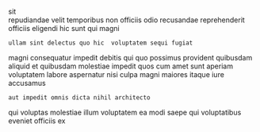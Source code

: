 <!--
title: Versatile dedicated analyzer
author: Meaghan
date: 2014-08-14-0812
link: 2014-08-14-0812-versatile-dedicated-analyzer
tags: [beards,free,OSX,PNG]
-->

sit  
repudiandae velit temporibus non officiis
 odio recusandae
 reprehenderit officiis eligendi hic 
sunt qui magni
 	ullam sint delectus quo hic  voluptatem sequi fugiat
magni consequatur impedit debitis qui quo possimus provident quibusdam
aliquid et quibusdam molestiae impedit
quos cum amet sunt aperiam voluptatem
labore aspernatur  nisi culpa magni maiores itaque iure accusamus
 	aut impedit omnis dicta nihil architecto
qui voluptas molestiae illum  voluptatem
ea  modi saepe qui  voluptatibus eveniet officiis ex